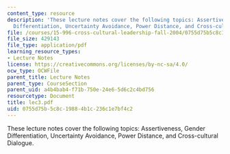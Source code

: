 ```yaml
---
content_type: resource
description: 'These lecture notes cover the following topics: Assertiveness, Gender
  Differentiation, Uncertainty Avoidance, Power Distance, and Cross-cultural Dialogue.'
file: /courses/15-996-cross-cultural-leadership-fall-2004/0755d75b5c8c19884b1c236c1e7bf4c2_lec3.pdf
file_size: 429143
file_type: application/pdf
learning_resource_types:
- Lecture Notes
license: https://creativecommons.org/licenses/by-nc-sa/4.0/
ocw_type: OCWFile
parent_title: Lecture Notes
parent_type: CourseSection
parent_uid: a4b4bab4-f71b-750e-24e6-5d6c2c4bd756
resourcetype: Document
title: lec3.pdf
uid: 0755d75b-5c8c-1988-4b1c-236c1e7bf4c2
---
```

These lecture notes cover the following topics: Assertiveness, Gender Differentiation, Uncertainty Avoidance, Power Distance, and Cross-cultural Dialogue.